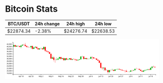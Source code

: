 # Bitcoin Stats

BTC/USDT|24h change|24h high|24h low|
|---|---|---|---|
|$22874.34|-2.38%|$24276.74|$22638.53|

<img src="./chart.svg">
